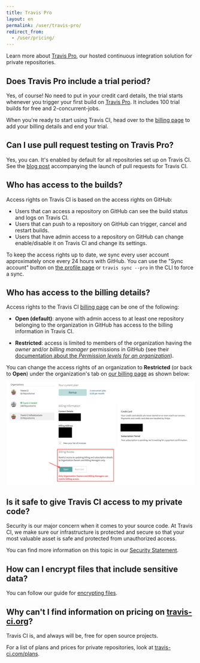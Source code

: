 ```yaml
---
title: Travis Pro
layout: en
permalink: /user/travis-pro/
redirect_from:
  - /user/pricing/
---
```


<div id="toc"></div>

Learn more about [Travis Pro](http://travis-ci.com), our hosted
continuous integration solution for private repositories.

## Does Travis Pro include a trial period?

Yes, of course! No need to put in your credit card details, the trial starts whenever you trigger your first build on [Travis Pro](http://travis-ci.com). It includes 100 trial builds for free and 2-concurrent-jobs.

When you're ready to start using Travis CI, head over to the [billing page](https://billing.travis-ci.com/) to add your billing details and end your trial.

## Can I use pull request testing on Travis Pro?

Yes, you can. It's enabled by default for all repositories set up on Travis CI. See
the [blog
post](http://blog.travis-ci.com/announcing-pull-request-support/)
accompanying the launch of pull requests for Travis CI.

## Who has access to the builds?

Access rights on Travis CI is based on the access rights on GitHub:

- Users that can access a repository on GitHub can see the build status and logs on Travis CI.
- Users that can push to a repository on GitHub can trigger, cancel and restart builds.
- Users that have admin access to a repository on GitHub can change enable/disable it on Travis CI and change its settings.

To keep the access rights up to date, we sync every user account approximately once every 24 hours with GitHub. You can use the "Sync account" button on [the profile page](https://travis-ci.com/profile) or `travis sync --pro` in the CLI to force a sync.

## Who has access to the billing details?

Access rights to the Travis CI [billing page](https://billing.travis-ci.com) can be one of the following:

- **Open (default)**: anyone with admin access to at least one repository belonging to the organization in GitHub has access to the billing information in Travis CI.

- **Restricted**: access is limited to members of the organization having the _owner_ and/or _billing manager_ permissions in GitHub (see their [documentation about the _Permission levels for an organization_](https://help.github.com/articles/permission-levels-for-an-organization/)).

You can change the access rights of an organization to **Restricted** (or back to **Open**) under the organization's tab on [our billing page](https://billing.travis-ci.com) as shown below:

![Billing access toggle](/images/admin_only_toggle.png "Billing access toggle")

## Is it safe to give Travis CI access to my private code?

Security is our major concern when it comes to your source code. At Travis CI, we make sure our infrastructure is protected and secure so that your most valuable asset is safe and protected from unauthorized access.

You can find more information on this topic in our [Security Statement](https://billing.travis-ci.com/pages/security).

## How can I encrypt files that include sensitive data?

You can follow our guide for [encrypting files](/user/encrypting-files/).

## Why can't I find information on pricing on [travis-ci.org](https://travis-ci.org)?

Travis CI is, and always will be, free for open source projects.

For a list of plans and prices for private repositories, look at
[travis-ci.com/plans](https://travis-ci.com/plans).
